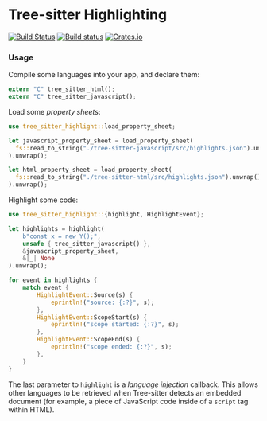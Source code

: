 Tree-sitter Highlighting
=========================

[![Build Status](https://travis-ci.org/tree-sitter/tree-sitter.svg?branch=master)](https://travis-ci.org/tree-sitter/tree-sitter)
[![Build status](https://ci.appveyor.com/api/projects/status/vtmbd6i92e97l55w/branch/master?svg=true)](https://ci.appveyor.com/project/maxbrunsfeld/tree-sitter/branch/master)
[![Crates.io](https://img.shields.io/crates/v/tree-sitter-highlight.svg)](https://crates.io/crates/tree-sitter-highlight)

### Usage

Compile some languages into your app, and declare them:

```rust
extern "C" tree_sitter_html();
extern "C" tree_sitter_javascript();
```

Load some *property sheets*:

```rust
use tree_sitter_highlight::load_property_sheet;

let javascript_property_sheet = load_property_sheet(
  fs::read_to_string("./tree-sitter-javascript/src/highlights.json").unwrap()
).unwrap();

let html_property_sheet = load_property_sheet(
  fs::read_to_string("./tree-sitter-html/src/highlights.json").unwrap()
).unwrap();
```

Highlight some code:

```rust
use tree_sitter_highlight::{highlight, HighlightEvent};

let highlights = highlight(
    b"const x = new Y();",
    unsafe { tree_sitter_javascript() },
    &javascript_property_sheet,
    &|_| None
).unwrap();

for event in highlights {
    match event {
        HighlightEvent::Source(s) {
            eprintln!("source: {:?}", s);
        },
        HighlightEvent::ScopeStart(s) {
            eprintln!("scope started: {:?}", s);
        },
        HighlightEvent::ScopeEnd(s) {
            eprintln!("scope ended: {:?}", s);
        },
    }
}
```

The last parameter to `highlight` is a *language injection* callback. This allows other languages to be retrieved when Tree-sitter detects an embedded document (for example, a piece of JavaScript code inside of a `script` tag within HTML).
